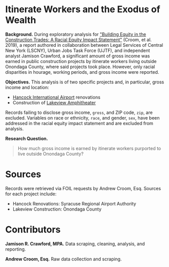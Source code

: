 # Itinerate Workers and the Exodus of Wealth

**Background.** During exploratory analysis for ["Building Equity in the Construction Trades: A Racial Equity Impact Statement"](https://issuu.com/lscny/docs/reisfinal_3-8-19_compressed) (Croom, et al. 2019), a report authored in collaboration between Legal Services of Central New York (LSCNY), Urban Jobs Task Force (UJTF), and independent analyst Jamison Crawford, a significant amount of gross income was earned in public construction projects by itinerate workers living outside Onondaga County, where said projects took place. However, only racial disparities in hourage, working periods, and gross income were reported.

**Objectives.** This analysis is of two specific projects and, in particular, gross income and location: 

* [Hancock International Airport](https://en.wikipedia.org/wiki/Syracuse_Hancock_International_Airport) renovations
* Construction of [Lakeview Amphitheater](https://en.wikipedia.org/wiki/Lakeview_Amphitheater)

Records failing to disclose gross income, `gross`, and ZIP code, `zip`, are excluded. Variables on race or ethnicity, `race`, and gender, `sex`, have been addressed in the racial equity impact statement and are excluded from analysis.

**Research Question.**

> How much gross income is earned by itinerate workers purported to live outside Onondaga County? 

# Sources

Records were retrieved via FOIL requests by Andrew Croom, Esq. Sources for each project include:

* Hancock Renovations: Syracuse Regional Airport Authority
* Lakeview Construction: Onondaga County

# Contributors

**Jamison R. Crawford, MPA.** Data scraping, cleaning, analysis, and reporting.

**Andrew Croom, Esq.** Raw data collection and scraping.
